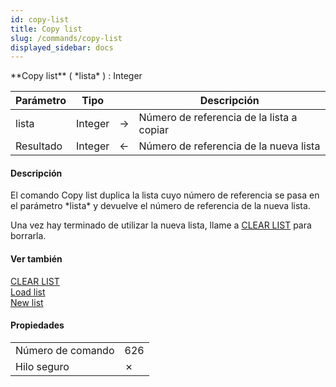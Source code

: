 ```yaml
---
id: copy-list
title: Copy list
slug: /commands/copy-list
displayed_sidebar: docs
---
```


<!--REF #_command_.Copy list.Syntax-->**Copy list** ( *lista* ) : Integer<!-- END REF-->
<!--REF #_command_.Copy list.Params-->
| Parámetro | Tipo |  | Descripción |
| --- | --- | --- | --- |
| lista | Integer | &#8594;  | Número de referencia de la lista a copiar |
| Resultado | Integer | &#8592; | Número de referencia de la nueva lista |

<!-- END REF-->

#### Descripción 

<!--REF #_command_.Copy list.Summary-->El comando Copy list duplica la lista cuyo número de referencia se pasa en el parámetro *lista* y devuelve el número de referencia de la nueva lista.<!-- END REF-->

Una vez hay terminado de utilizar la nueva lista, llame a [CLEAR LIST](clear-list.md "CLEAR LIST") para borrarla.

#### Ver también 

[CLEAR LIST](clear-list.md)  
[Load list](load-list.md)  
[New list](new-list.md)  

#### Propiedades

|  |  |
| --- | --- |
| Número de comando | 626 |
| Hilo seguro | &cross; |


